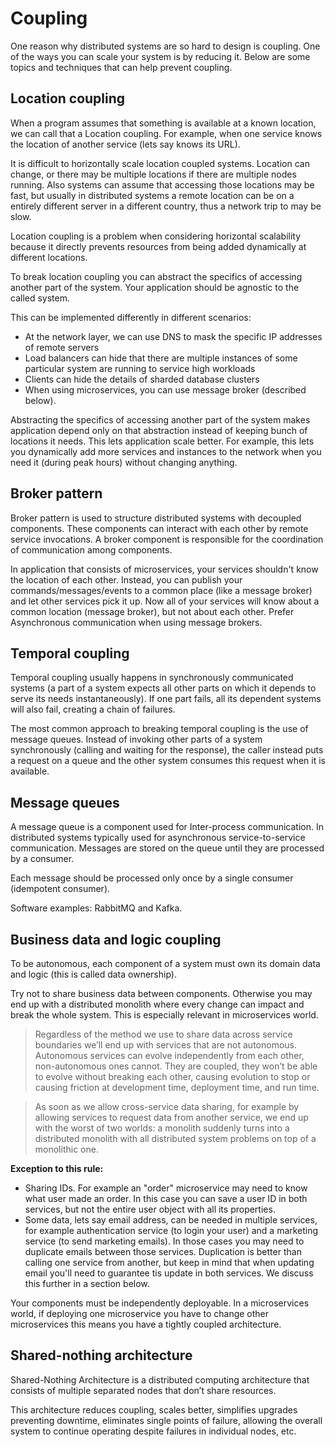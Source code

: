 # Coupling

One reason why distributed systems are so hard to design is coupling. One of the ways you can scale your system is by reducing it. Below are some topics and techniques that can help prevent coupling.

## Location coupling

When a program assumes that something is available at a known location, we can call that a Location coupling. For example, when one service knows the location of another service (lets say knows its URL).

It is difficult to horizontally scale location coupled systems. Location can change, or there may be multiple locations if there are multiple nodes running. Also systems can assume that accessing those locations may be fast, but usually in distributed systems a remote location can be on a entirely different server in a different country, thus a network trip to may be slow.

Location coupling is a problem when considering horizontal scalability because it directly prevents resources from being added dynamically at different locations.

To break location coupling you can abstract the specifics of accessing another part of the system. Your application should be agnostic to the called system.

This can be implemented differently in different scenarios:

- At the network layer, we can use DNS to mask the specific IP addresses of remote servers
- Load balancers can hide that there are multiple instances of some particular system are running to service high workloads
- Clients can hide the details of sharded database clusters
- When using microservices, you can use message broker (described below).

Abstracting the specifics of accessing another part of the system makes application depend only on that abstraction instead of keeping bunch of locations it needs. This lets application scale better. For example, this lets you dynamically add more services and instances to the network when you need it (during peak hours) without changing anything.

## Broker pattern

Broker pattern is used to structure distributed systems with decoupled components. These components can interact with each other by remote service invocations. A broker component is responsible for the coordination of communication among components.

In application that consists of microservices, your services shouldn't know the location of each other. Instead, you can publish your commands/messages/events to a common place (like a message broker) and let other services pick it up. Now all of your services will know about a common location (message broker), but not about each other. Prefer Asynchronous communication when using message brokers.

## Temporal coupling

Temporal coupling usually happens in synchronously communicated systems (a part of a system expects all other parts on which it depends to serve its needs instantaneously). If one part fails, all its dependent systems will also fail, creating a chain of failures.

The most common approach to breaking temporal coupling is the use of message queues. Instead of invoking other parts of a system synchronously (calling and waiting for the response), the caller instead puts a request on a queue and the other system consumes this request when it is available.

## Message queues

A message queue is a component used for Inter-process communication. In distributed systems typically used for asynchronous service-to-service communication. Messages are stored on the queue until they are processed by a consumer.

Each message should be processed only once by a single consumer (idempotent consumer).

Software examples: RabbitMQ and Kafka.

## Business data and logic coupling

To be autonomous, each component of a system must own its domain data and logic (this is called data ownership).

Try not to share business data between components. Otherwise you may end up with a distributed monolith where every change can impact and break the whole system. This is especially relevant in microservices world.

> Regardless of the method we use to share data across service boundaries we’ll end up with services that are not autonomous. Autonomous services can evolve independently from each other, non-autonomous ones cannot. They are coupled, they won’t be able to evolve without breaking each other, causing evolution to stop or causing friction at development time, deployment time, and run time.

> As soon as we allow cross-service data sharing, for example by allowing services to request data from another service, we end up with the worst of two worlds: a monolith suddenly turns into a distributed monolith with all distributed system problems on top of a monolithic one.

**Exception to this rule:**

- Sharing IDs. For example an "order" microservice may need to know what user made an order. In this case you can save a user ID in both services, but not the entire user object with all its properties.
- Some data, lets say email address, can be needed in multiple services, for example authentication service (to login your user) and a marketing service (to send marketing emails). In those cases you may need to duplicate emails between those services. Duplication is better than calling one service from another, but keep in mind that when updating email you'll need to guarantee tis update in both services. We discuss this further in a section below.

Your components must be independently deployable. In a microservices world, if deploying one microservice you have to change other microservices this means you have a tightly coupled architecture.

## Shared-nothing architecture

Shared-Nothing Architecture is a distributed computing architecture that consists of multiple separated nodes that don’t share resources.

This architecture reduces coupling, scales better, simplifies upgrades preventing downtime, eliminates single points of failure, allowing the overall system to continue operating despite failures in individual nodes, etc.
